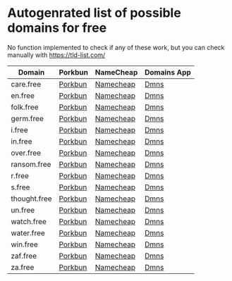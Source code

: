 # Autogenrated list of possible domains for free

No function implemented to check if any of these work, but you can check manually with https://tld-list.com/

| Domain | Porkbun | NameCheap | Domains App |
|---|---|---|---|
| care.free | [Porkbun](https://porkbun.com/checkout/search?prb=e814663da1&tlds=&idnLanguage=&search=search&q=care.free) | [Namecheap](https://www.namecheap.com/domains/registration/results/?domain=care.free) | [Dmns](https://dmns.app/domains?q=care.free) |
| en.free | [Porkbun](https://porkbun.com/checkout/search?prb=e814663da1&tlds=&idnLanguage=&search=search&q=en.free) | [Namecheap](https://www.namecheap.com/domains/registration/results/?domain=en.free) | [Dmns](https://dmns.app/domains?q=en.free) |
| folk.free | [Porkbun](https://porkbun.com/checkout/search?prb=e814663da1&tlds=&idnLanguage=&search=search&q=folk.free) | [Namecheap](https://www.namecheap.com/domains/registration/results/?domain=folk.free) | [Dmns](https://dmns.app/domains?q=folk.free) |
| germ.free | [Porkbun](https://porkbun.com/checkout/search?prb=e814663da1&tlds=&idnLanguage=&search=search&q=germ.free) | [Namecheap](https://www.namecheap.com/domains/registration/results/?domain=germ.free) | [Dmns](https://dmns.app/domains?q=germ.free) |
| i.free | [Porkbun](https://porkbun.com/checkout/search?prb=e814663da1&tlds=&idnLanguage=&search=search&q=i.free) | [Namecheap](https://www.namecheap.com/domains/registration/results/?domain=i.free) | [Dmns](https://dmns.app/domains?q=i.free) |
| in.free | [Porkbun](https://porkbun.com/checkout/search?prb=e814663da1&tlds=&idnLanguage=&search=search&q=in.free) | [Namecheap](https://www.namecheap.com/domains/registration/results/?domain=in.free) | [Dmns](https://dmns.app/domains?q=in.free) |
| over.free | [Porkbun](https://porkbun.com/checkout/search?prb=e814663da1&tlds=&idnLanguage=&search=search&q=over.free) | [Namecheap](https://www.namecheap.com/domains/registration/results/?domain=over.free) | [Dmns](https://dmns.app/domains?q=over.free) |
| ransom.free | [Porkbun](https://porkbun.com/checkout/search?prb=e814663da1&tlds=&idnLanguage=&search=search&q=ransom.free) | [Namecheap](https://www.namecheap.com/domains/registration/results/?domain=ransom.free) | [Dmns](https://dmns.app/domains?q=ransom.free) |
| r.free | [Porkbun](https://porkbun.com/checkout/search?prb=e814663da1&tlds=&idnLanguage=&search=search&q=r.free) | [Namecheap](https://www.namecheap.com/domains/registration/results/?domain=r.free) | [Dmns](https://dmns.app/domains?q=r.free) |
| s.free | [Porkbun](https://porkbun.com/checkout/search?prb=e814663da1&tlds=&idnLanguage=&search=search&q=s.free) | [Namecheap](https://www.namecheap.com/domains/registration/results/?domain=s.free) | [Dmns](https://dmns.app/domains?q=s.free) |
| thought.free | [Porkbun](https://porkbun.com/checkout/search?prb=e814663da1&tlds=&idnLanguage=&search=search&q=thought.free) | [Namecheap](https://www.namecheap.com/domains/registration/results/?domain=thought.free) | [Dmns](https://dmns.app/domains?q=thought.free) |
| un.free | [Porkbun](https://porkbun.com/checkout/search?prb=e814663da1&tlds=&idnLanguage=&search=search&q=un.free) | [Namecheap](https://www.namecheap.com/domains/registration/results/?domain=un.free) | [Dmns](https://dmns.app/domains?q=un.free) |
| watch.free | [Porkbun](https://porkbun.com/checkout/search?prb=e814663da1&tlds=&idnLanguage=&search=search&q=watch.free) | [Namecheap](https://www.namecheap.com/domains/registration/results/?domain=watch.free) | [Dmns](https://dmns.app/domains?q=watch.free) |
| water.free | [Porkbun](https://porkbun.com/checkout/search?prb=e814663da1&tlds=&idnLanguage=&search=search&q=water.free) | [Namecheap](https://www.namecheap.com/domains/registration/results/?domain=water.free) | [Dmns](https://dmns.app/domains?q=water.free) |
| win.free | [Porkbun](https://porkbun.com/checkout/search?prb=e814663da1&tlds=&idnLanguage=&search=search&q=win.free) | [Namecheap](https://www.namecheap.com/domains/registration/results/?domain=win.free) | [Dmns](https://dmns.app/domains?q=win.free) |
| zaf.free | [Porkbun](https://porkbun.com/checkout/search?prb=e814663da1&tlds=&idnLanguage=&search=search&q=zaf.free) | [Namecheap](https://www.namecheap.com/domains/registration/results/?domain=zaf.free) | [Dmns](https://dmns.app/domains?q=zaf.free) |
| za.free | [Porkbun](https://porkbun.com/checkout/search?prb=e814663da1&tlds=&idnLanguage=&search=search&q=za.free) | [Namecheap](https://www.namecheap.com/domains/registration/results/?domain=za.free) | [Dmns](https://dmns.app/domains?q=za.free) |
